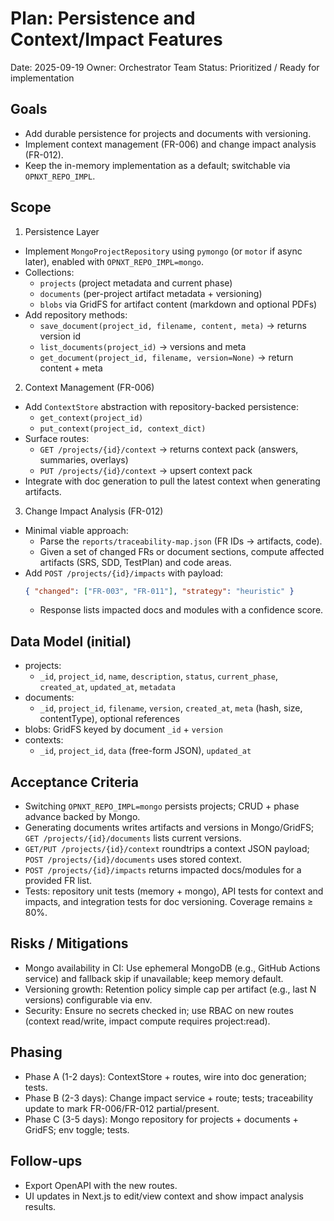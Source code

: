 # Plan: Persistence and Context/Impact Features

Date: 2025-09-19
Owner: Orchestrator Team
Status: Prioritized / Ready for implementation

## Goals
- Add durable persistence for projects and documents with versioning.
- Implement context management (FR-006) and change impact analysis (FR-012).
- Keep the in-memory implementation as a default; switchable via `OPNXT_REPO_IMPL`.

## Scope
1) Persistence Layer
- Implement `MongoProjectRepository` using `pymongo` (or `motor` if async later), enabled with `OPNXT_REPO_IMPL=mongo`.
- Collections:
  - `projects` (project metadata and current phase)
  - `documents` (per-project artifact metadata + versioning)
  - `blobs` via GridFS for artifact content (markdown and optional PDFs)
- Add repository methods:
  - `save_document(project_id, filename, content, meta)` → returns version id
  - `list_documents(project_id)` → versions and meta
  - `get_document(project_id, filename, version=None)` → return content + meta

2) Context Management (FR-006)
- Add `ContextStore` abstraction with repository-backed persistence:
  - `get_context(project_id)`
  - `put_context(project_id, context_dict)`
- Surface routes:
  - `GET /projects/{id}/context` → returns context pack (answers, summaries, overlays)
  - `PUT /projects/{id}/context` → upsert context pack
- Integrate with doc generation to pull the latest context when generating artifacts.

3) Change Impact Analysis (FR-012)
- Minimal viable approach:
  - Parse the `reports/traceability-map.json` (FR IDs → artifacts, code). 
  - Given a set of changed FRs or document sections, compute affected artifacts (SRS, SDD, TestPlan) and code areas.
- Add `POST /projects/{id}/impacts` with payload:
  ```json
  { "changed": ["FR-003", "FR-011"], "strategy": "heuristic" }
  ```
  - Response lists impacted docs and modules with a confidence score.

## Data Model (initial)
- projects:
  - `_id`, `project_id`, `name`, `description`, `status`, `current_phase`, `created_at`, `updated_at`, `metadata`
- documents:
  - `_id`, `project_id`, `filename`, `version`, `created_at`, `meta` (hash, size, contentType), optional references
- blobs: GridFS keyed by document `_id` + `version`
- contexts:
  - `_id`, `project_id`, `data` (free-form JSON), `updated_at`

## Acceptance Criteria
- Switching `OPNXT_REPO_IMPL=mongo` persists projects; CRUD + phase advance backed by Mongo.
- Generating documents writes artifacts and versions in Mongo/GridFS; `GET /projects/{id}/documents` lists current versions.
- `GET/PUT /projects/{id}/context` roundtrips a context JSON payload; `POST /projects/{id}/documents` uses stored context.
- `POST /projects/{id}/impacts` returns impacted docs/modules for a provided FR list.
- Tests: repository unit tests (memory + mongo), API tests for context and impacts, and integration tests for doc versioning. Coverage remains ≥ 80%.

## Risks / Mitigations
- Mongo availability in CI: Use ephemeral MongoDB (e.g., GitHub Actions service) and fallback skip if unavailable; keep memory default.
- Versioning growth: Retention policy simple cap per artifact (e.g., last N versions) configurable via env.
- Security: Ensure no secrets checked in; use RBAC on new routes (context read/write, impact compute requires project:read).

## Phasing
- Phase A (1-2 days): ContextStore + routes, wire into doc generation; tests.
- Phase B (2-3 days): Change impact service + route; tests; traceability update to mark FR-006/FR-012 partial/present.
- Phase C (3-5 days): Mongo repository for projects + documents + GridFS; env toggle; tests.

## Follow-ups
- Export OpenAPI with the new routes.
- UI updates in Next.js to edit/view context and show impact analysis results.
